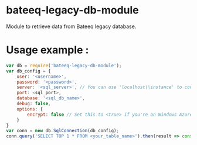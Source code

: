# bateeq-legacy-db-module
Module to retrieve data from Bateeq legacy database.

# Usage example :
```javascript
var db = require('bateeq-legacy-db-module');
var db_config = {
    user: '<username>',  
    password: '<password>',
    server: '<sql_server>', // You can use 'localhost\\instance' to connect to named instance
    port: <sql_port>,
    database: '<sql_db_name>',
    debug: false,
    options: {
        encrypt: false // Set this to <true> if you're on Windows Azure
    }
}
var conn = new db.SqlConnection(db_config);
conn.query('SELECT TOP 1 * FROM <your_table_name>').then(result => console.log(result)).catch(error => console.log(error));
```
